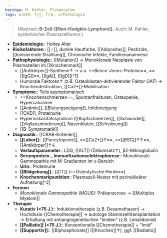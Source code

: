 ```yaml
---
bazinga: M. Kahler, Plasmocytom
tags: m/m19, f/🦀, f/🩸, a/Pathologie
---
```

> (Abstract::**B-Zell-[[Non-Hodgkin-Lymphom]].** Auch: M. Kahler, systemischer Plasmazelltumor.)
- **Epidemiologie**:: Hohes Alter
- **Risikofaktoren**:: [[♂]], dunkle Hautfarbe, [[Adipositas]], Pestizide, [[Ionisierende Strahlung]], Chronische Infekte, Familienanamnese
- **Pathophysiologie**:: [[Mutation]] → Monoklonale Neoplasie von Plasmazellen im [[Knochenmark]]
	- [[Antikörper]]-Synthese↑ → u.a. *==Bence-Jones-Proteine==*, ==[[IgG]]==, [[IgA]], [[IgD]][^1]
	- Humorale Faktoren↑ (z.B. Osteoklasten-aktivierender Faktor OAF) → Knochendestruktion, [[Ca2+]]-Mobilisation
- **Symptome**:: Teils asymptomatisch
	- ==Knochenschmerzen==, Spontanfrakturen, Osteopenie, Hypercalciämie
	- [[Anämie]], [[Blutungsneigung]], Infektneigung
	- [[CKD]], Proteinurie
	- Hyperviskositätssyndrom ([[Kopfschmerzen]], [[Schwindel]], [[Vigilanzminderung]], Nasenbluten, [[Sehstörung]])
	- [[B-Symptomatik]]
- **Diagnostik**:: [[CRAB-Kriterien]]
	- **[[Labor]]**:: [[Pancytopenie]], ==[[Ca2+]]↑==, ==[[BSG]]↑↑==, [[Antikörper]]↑↓
	- **Verlaufsparameter**:: LDG, [[ALT]] (Zellumsatz↑), β2-Mikroglobulin
	- **Serumprotein-, Immunfixationselektrophorese**:: Monoklonale Gammopathie mit M-Gradienten im γ-Bereich
	- **Urin**:: Proteinurie
	- **[[Bildgebung]]**:: [[CT]] (==Osteolytische Herde==)
	- **Knochenmarkpunktion**:: Plasmazell-Nester mit perinukleärer Aufhellung[^2]
- **Formen**
	- *Monoklonale Gammopathie (MGUS):* Präkanzerose → [[Multiples Myelom]]
- **Therapie**
	- **Kurativ (<75 J.)**:: Induktionstherapie (z.B. Dexamethason) → Hochdosis-[[Chemotherapie]] → autologe Stammzelltransplantation → Erhaltung mit antiangiogenetischen "Imiden" (z.B. Lenalidomid)
	- **[[Palliativ]] (>75 J.)**:: Konventionelle [[Chemotherapie]] + "Imid"
	- **[[Supportiv]]**:: [[Biphosphonate]] ([[Knochen]]↑), ggf. [[Radiatio]]